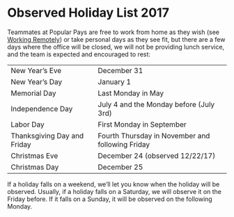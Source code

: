 # Observed Holiday List 2017
Teammates at Popular Pays are free to work from home as they wish (see [Working Remotely](https://github.com/PopularPays/handbook/blob/master/Employment%20Policies/Working%20Remotely.md)) or take personal days as they see fit, but there are a few days where the office will be closed, we will not be providing lunch service, and the team is expected and encouraged to rest: 

<table>
  <tr>
    <td>New Year’s Eve</td>
    <td>December 31</td>
  </tr>
<tr>
    <td>New Year’s Day</td>
    <td>January 1</td>
  </tr>
  <tr>
    <td>Memorial Day</td>
    <td>Last Monday in May</td>
  </tr>
  <tr>
    <td>Independence Day</td>
    <td>July 4 and the Monday before (July 3rd)</td>
  </tr>
  <tr>
    <td>Labor Day</td>
    <td>First Monday in September</td>
  </tr>
  <tr>
    <td>Thanksgiving Day and Friday</td>
    <td>Fourth Thursday in November and following Friday</td>
  </tr>
  <tr>
    <td>Christmas Eve</td>
    <td>December 24 (observed 12/22/17)</td>
  </tr>
  <tr>
    <td>Christmas Day</td>
    <td>December 25</td>
  </tr>
</table>


If a holiday falls on a weekend, we’ll let you know when the holiday will be observed. Usually, if a holiday falls on a Saturday, we will observe it on the Friday before. If it falls on a Sunday, it will be observed on the following Monday.
